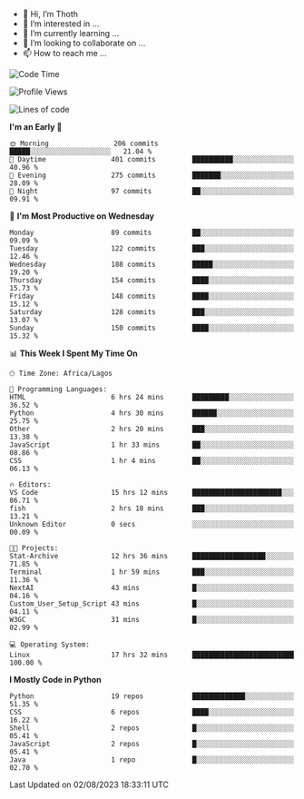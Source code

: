 <!---
thoth2357/thoth2357 is a ✨ special ✨ repository because its `README.md` (this file) appears on your GitHub profile.
You can click the Preview link to take a look at your changes.
--->

- 👋 Hi, I’m Thoth
- 👀 I’m interested in ...
- 🌱 I’m currently learning ...
- 💞️ I’m looking to collaborate on ...
- 📫 How to reach me ...




<!--START_SECTION:waka-->
![Code Time](http://img.shields.io/badge/Code%20Time-2%2C196%20hrs%2055%20mins-blue)

![Profile Views](http://img.shields.io/badge/Profile%20Views-0-blue)

![Lines of code](https://img.shields.io/badge/From%20Hello%20World%20I%27ve%20Written-29.3%20million%20lines%20of%20code-blue)

**I'm an Early 🐤** 

```text
🌞 Morning                206 commits         █████░░░░░░░░░░░░░░░░░░░░   21.04 % 
🌆 Daytime                401 commits         ██████████░░░░░░░░░░░░░░░   40.96 % 
🌃 Evening                275 commits         ███████░░░░░░░░░░░░░░░░░░   28.09 % 
🌙 Night                  97 commits          ██░░░░░░░░░░░░░░░░░░░░░░░   09.91 % 
```
📅 **I'm Most Productive on Wednesday** 

```text
Monday                   89 commits          ██░░░░░░░░░░░░░░░░░░░░░░░   09.09 % 
Tuesday                  122 commits         ███░░░░░░░░░░░░░░░░░░░░░░   12.46 % 
Wednesday                188 commits         █████░░░░░░░░░░░░░░░░░░░░   19.20 % 
Thursday                 154 commits         ████░░░░░░░░░░░░░░░░░░░░░   15.73 % 
Friday                   148 commits         ████░░░░░░░░░░░░░░░░░░░░░   15.12 % 
Saturday                 128 commits         ███░░░░░░░░░░░░░░░░░░░░░░   13.07 % 
Sunday                   150 commits         ████░░░░░░░░░░░░░░░░░░░░░   15.32 % 
```


📊 **This Week I Spent My Time On** 

```text
🕑︎ Time Zone: Africa/Lagos

💬 Programming Languages: 
HTML                     6 hrs 24 mins       █████████░░░░░░░░░░░░░░░░   36.52 % 
Python                   4 hrs 30 mins       ██████░░░░░░░░░░░░░░░░░░░   25.75 % 
Other                    2 hrs 20 mins       ███░░░░░░░░░░░░░░░░░░░░░░   13.38 % 
JavaScript               1 hr 33 mins        ██░░░░░░░░░░░░░░░░░░░░░░░   08.86 % 
CSS                      1 hr 4 mins         ██░░░░░░░░░░░░░░░░░░░░░░░   06.13 % 

🔥 Editors: 
VS Code                  15 hrs 12 mins      ██████████████████████░░░   86.71 % 
fish                     2 hrs 18 mins       ███░░░░░░░░░░░░░░░░░░░░░░   13.21 % 
Unknown Editor           0 secs              ░░░░░░░░░░░░░░░░░░░░░░░░░   00.09 % 

🐱‍💻 Projects: 
Stat-Archive             12 hrs 36 mins      ██████████████████░░░░░░░   71.85 % 
Terminal                 1 hr 59 mins        ███░░░░░░░░░░░░░░░░░░░░░░   11.36 % 
NextAI                   43 mins             █░░░░░░░░░░░░░░░░░░░░░░░░   04.16 % 
Custom_User_Setup_Script 43 mins             █░░░░░░░░░░░░░░░░░░░░░░░░   04.11 % 
W3GC                     31 mins             █░░░░░░░░░░░░░░░░░░░░░░░░   02.99 % 

💻 Operating System: 
Linux                    17 hrs 32 mins      █████████████████████████   100.00 % 
```

**I Mostly Code in Python** 

```text
Python                   19 repos            █████████████░░░░░░░░░░░░   51.35 % 
CSS                      6 repos             ████░░░░░░░░░░░░░░░░░░░░░   16.22 % 
Shell                    2 repos             █░░░░░░░░░░░░░░░░░░░░░░░░   05.41 % 
JavaScript               2 repos             █░░░░░░░░░░░░░░░░░░░░░░░░   05.41 % 
Java                     1 repo              █░░░░░░░░░░░░░░░░░░░░░░░░   02.70 % 
```




 Last Updated on 02/08/2023 18:33:11 UTC
<!--END_SECTION:waka-->
<!--![](http://github-profile-summary-cards.vercel.app/api/cards/profile-details?username=thoth2357&theme=2077)

![](http://github-profile-summary-cards.vercel.app/api/cards/stats?username=thoth2357&theme=2077)![](http://github-profile-summary-cards.vercel.app/api/cards/productive-time?username=thoth2357&theme=2077&utcOffset=8) -->
